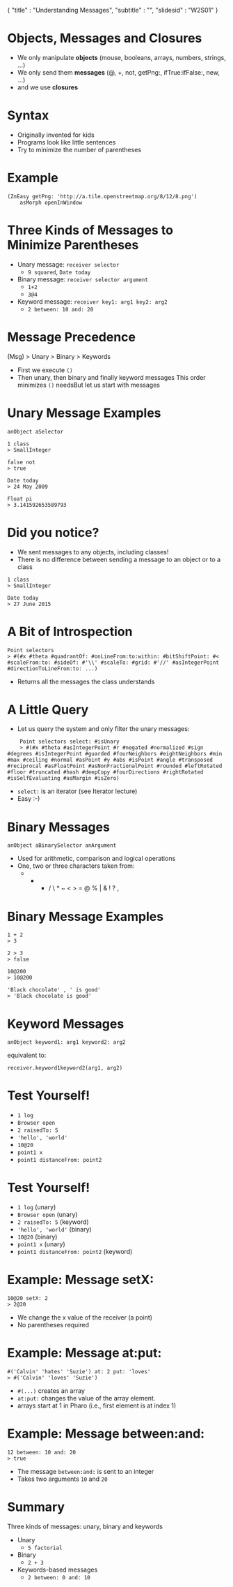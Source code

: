 {
"title" : "Understanding Messages",
"subtitle" : "",
"slidesid" : "W2S01"
}

# Objects, Messages and Closures
- We only manipulate **objects** \(mouse, booleans, arrays, numbers, strings, ...\)
- We only send them **messages** \(@, +, not, getPng:, ifTrue:ifFalse:, new, ...\)
- and we use **closures**

# Syntax
- Originally invented for kids 
- Programs look like little sentences
- Try to minimize the number of parentheses

# Example

```
(ZnEasy getPng: 'http://a.tile.openstreetmap.org/8/12/8.png') 
    asMorph openInWindow
```

# Three Kinds of Messages to Minimize Parentheses
- Unary message: `receiver selector`
  - `9 squared`, `Date today`
- Binary message: `receiver selector argument`
  - `1+2`
  - `3@4`
- Keyword message: `receiver key1: arg1 key2: arg2`
  - `2 between: 10 and: 20`

# Message Precedence
\(Msg\) > Unary > Binary > Keywords
- First we execute `()`
- Then unary, then binary and finally keyword messages
This order minimizes `()` needsBut let us start with messages
# Unary Message Examples

```
anObject aSelector
```

```
1 class
> SmallInteger
```

```
false not
> true
```

```
Date today
> 24 May 2009
```

```
Float pi
> 3.141592653589793
```

# Did you notice?
- We sent messages to any objects, including classes!
- There is no difference between sending a message to an object or to a class

```
1 class
> SmallInteger
```

```
Date today
> 27 June 2015
```

# A Bit of Introspection

```
Point selectors
> #(#x #theta #quadrantOf: #onLineFrom:to:within: #bitShiftPoint: #< #scaleFrom:to: #sideOf: #'\\' #scaleTo: #grid: #'//' #asIntegerPoint #directionToLineFrom:to: ...) 
```
- Returns all the messages the class understands

# A Little Query
- Let us query the system and only filter the unary messages:

```
    Point selectors select: #isUnary  
    > #(#x #theta #asIntegerPoint #r #negated #normalized #sign #degrees #isIntegerPoint #guarded #fourNeighbors #eightNeighbors #min #max #ceiling #normal #asPoint #y #abs #isPoint #angle #transposed #reciprocal #asFloatPoint #asNonFractionalPoint #rounded #leftRotated #floor #truncated #hash #deepCopy #fourDirections #rightRotated #isSelfEvaluating #asMargin #isZero)
```
- `select:` is an iterator \(see Iterator lecture\)
- Easy :-\)

# Binary Messages

```
anObject aBinarySelector anArgument
```
- Used for arithmetic, comparison and logical operations
- One, two or three characters taken from:
  - + - / \ * \~ < > = @ % | & ! ? ,

# Binary Message Examples

```
1 + 2
> 3
```

```
2 > 3
> false
```

```
10@200 
> 10@200
```

```
'Black chocolate' , ' is good'
> 'Black chocolate is good'
```

# Keyword Messages

```
anObject keyword1: arg1 keyword2: arg2
```
equivalent to:
```
receiver.keyword1keyword2(arg1, arg2)
```

# Test Yourself!
- `1 log`
- `Browser open` 
- `2 raisedTo: 5`
- `'hello', 'world'`
- `10@20`
- `point1 x`
- `point1 distanceFrom: point2`

# Test Yourself!
- `1 log` \(unary\)
- `Browser open` \(unary\)
- `2 raisedTo: 5` \(keyword\)
- `'hello', 'world'` \(binary\)
- `10@20` \(binary\)
- `point1 x` \(unary\)
- `point1 distanceFrom: point2` \(keyword\)

# Example: Message setX:

```
10@20 setX: 2
> 2@20
```
- We change the x value of the receiver \(a point\)
- No parentheses required

# Example: Message at:put:

```
#('Calvin' 'hates' 'Suzie') at: 2 put: 'loves'
> #('Calvin' 'loves' 'Suzie')
```
- `#(...)` creates an array
- `at:put:` changes the value of the array element.
- arrays start at 1 in Pharo \(i.e., first element is at index 1\)

# Example: Message between:and:

```
12 between: 10 and: 20
> true
```
- The message `between:and:` is sent to an integer
- Takes two arguments `10` and `20`

# Summary
Three kinds of messages: unary, binary and keywords
- Unary
  - `5 factorial`
- Binary
  - `2 + 3`
- Keywords-based messages
  - `2 between: 0 and: 10`
